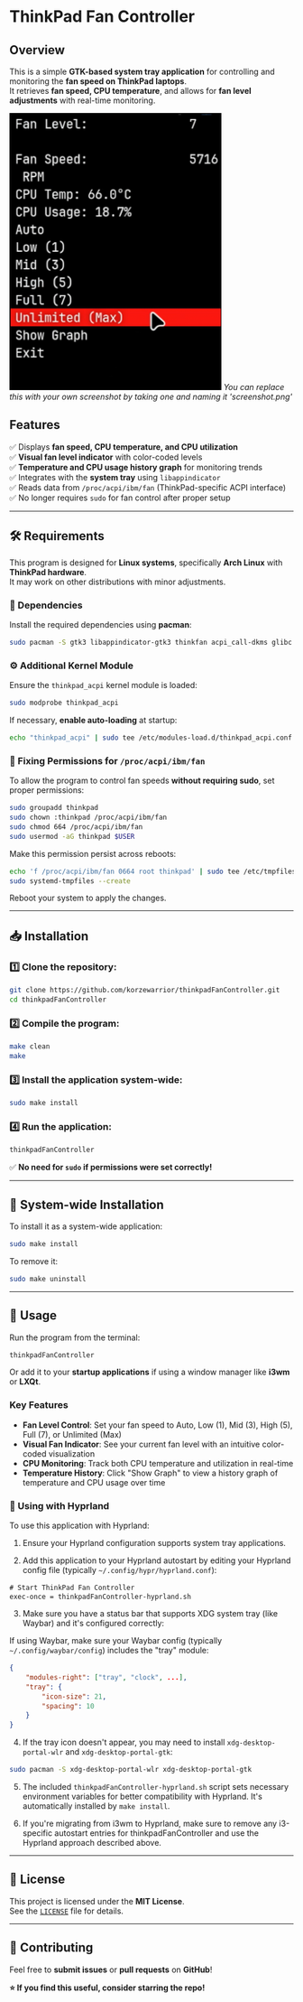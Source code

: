 # ThinkPad Fan Controller

## Overview
This is a simple **GTK-based system tray application** for controlling and monitoring the **fan speed on ThinkPad laptops**.  
It retrieves **fan speed, CPU temperature**, and allows for **fan level adjustments** with real-time monitoring.

![Screenshot of ThinkPad Fan Controller](screenshot.png)
*You can replace this with your own screenshot by taking one and naming it 'screenshot.png'*

## Features
✅ Displays **fan speed, CPU temperature, and CPU utilization**  
✅ **Visual fan level indicator** with color-coded levels  
✅ **Temperature and CPU usage history graph** for monitoring trends  
✅ Integrates with the **system tray** using `libappindicator`  
✅ Reads data from `/proc/acpi/ibm/fan` (ThinkPad-specific ACPI interface)  
✅ No longer requires `sudo` for fan control after proper setup  

---

## 🛠 Requirements
This program is designed for **Linux systems**, specifically **Arch Linux** with **ThinkPad hardware**.  
It may work on other distributions with minor adjustments.

### 🔧 Dependencies
Install the required dependencies using **pacman**:

```sh
sudo pacman -S gtk3 libappindicator-gtk3 thinkfan acpi_call-dkms glibc
```

### ⚙️ Additional Kernel Module
Ensure the `thinkpad_acpi` kernel module is loaded:

```sh
sudo modprobe thinkpad_acpi
```

If necessary, **enable auto-loading** at startup:

```sh
echo "thinkpad_acpi" | sudo tee /etc/modules-load.d/thinkpad_acpi.conf
```

### 🔑 Fixing Permissions for `/proc/acpi/ibm/fan`
To allow the program to control fan speeds **without requiring sudo**, set proper permissions:

```sh
sudo groupadd thinkpad
sudo chown :thinkpad /proc/acpi/ibm/fan
sudo chmod 664 /proc/acpi/ibm/fan
sudo usermod -aG thinkpad $USER
```

Make this permission persist across reboots:
```sh
echo 'f /proc/acpi/ibm/fan 0664 root thinkpad' | sudo tee /etc/tmpfiles.d/thinkpadfan.conf
sudo systemd-tmpfiles --create
```

Reboot your system to apply the changes.

---

## 📥 Installation

### 1️⃣ Clone the repository:
```sh
git clone https://github.com/korzewarrior/thinkpadFanController.git
cd thinkpadFanController
```

### 2️⃣ Compile the program:
```sh
make clean
make
```

### 3️⃣ Install the application system-wide:
```sh
sudo make install
```

### 4️⃣ Run the application:
```sh
thinkpadFanController
```

✅ **No need for `sudo` if permissions were set correctly!**

---

## 🔧 System-wide Installation
To install it as a system-wide application:
```sh
sudo make install
```

To remove it:
```sh
sudo make uninstall
```

---

## 🚀 Usage
Run the program from the terminal:
```sh
thinkpadFanController
```
Or add it to your **startup applications** if using a window manager like **i3wm** or **LXQt**.

### Key Features
- **Fan Level Control**: Set your fan speed to Auto, Low (1), Mid (3), High (5), Full (7), or Unlimited (Max)
- **Visual Fan Indicator**: See your current fan level with an intuitive color-coded visualization
- **CPU Monitoring**: Track both CPU temperature and utilization in real-time
- **Temperature History**: Click "Show Graph" to view a history graph of temperature and CPU usage over time

### 🚀 Using with Hyprland
To use this application with Hyprland:

1. Ensure your Hyprland configuration supports system tray applications.

2. Add this application to your Hyprland autostart by editing your Hyprland config file (typically `~/.config/hypr/hyprland.conf`):

```
# Start ThinkPad Fan Controller
exec-once = thinkpadFanController-hyprland.sh
```

3. Make sure you have a status bar that supports XDG system tray (like Waybar) and it's configured correctly:

If using Waybar, make sure your Waybar config (typically `~/.config/waybar/config`) includes the "tray" module:

```json
{
    "modules-right": ["tray", "clock", ...],
    "tray": {
        "icon-size": 21,
        "spacing": 10
    }
}
```

4. If the tray icon doesn't appear, you may need to install `xdg-desktop-portal-wlr` and `xdg-desktop-portal-gtk`:

```sh
sudo pacman -S xdg-desktop-portal-wlr xdg-desktop-portal-gtk
```

5. The included `thinkpadFanController-hyprland.sh` script sets necessary environment variables for better compatibility with Hyprland. It's automatically installed by `make install`.

6. If you're migrating from i3wm to Hyprland, make sure to remove any i3-specific autostart entries for thinkpadFanController and use the Hyprland approach described above.

---

## 📜 License
This project is licensed under the **MIT License**.  
See the [`LICENSE`](./LICENSE) file for details.

---

## 🤝 Contributing
Feel free to **submit issues** or **pull requests** on **GitHub**!  

**⭐ If you find this useful, consider starring the repo!**  
